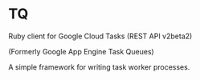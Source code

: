 # TQ

Ruby client for Google Cloud Tasks (REST API v2beta2)

(Formerly Google App Engine Task Queues)

A simple framework for writing task worker processes.

